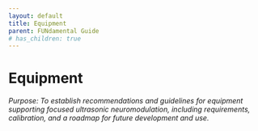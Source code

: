 ```yaml
---
layout: default
title: Equipment
parent: FUNdamental Guide
# has_children: true
---
```

# Equipment
*Purpose: To establish recommendations and guidelines for equipment supporting focused ultrasonic neuromodulation, including requirements, calibration, and a roadmap for future development and use.* 
